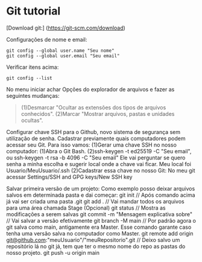 # Git tutorial

[Download git:]
(https://git-scm.com/download)

Configurações de nome e email:
```
git config --global user.name "Seu nome"
git config --global user.email "Seu email"
```

Verificar itens acima:
```
git config --list
```

No menu iniciar achar Opções do explorador de arquivos e fazer as seguintes mudanças:
> (1)Desmarcar "Ocultar as extensões dos tipos de arquivos conhecidos".
> (2)Marcar "Mostrar arquivos, pastas e unidades ocultas".


Configurar chave SSH para o Github, novo sistema de segurança sem utilização de senha.
Cadastrar previamente quais computadores podem acessar seu Git.
Para isso vamos:
(1)Gerar uma chave SSH no nosso computador:
  (1)Abra o Git Bash.
  (2)ssh-keygen -t ed25519 -C "Seu email", ou ssh-keygen -t rsa -b 4096 -C "Seu email"
    Ele vai perguntar se quero senha a minha escolha e sugerir local onde a chave vai ficar.
    Meu local foi Usuario/MeuUsuario/.ssh
(2)Cadastrar essa chave no nosso Git:
    No meu git acessar Settings/SSH and GPG keys/New SSH key
    
Salvar primeira versão de um projeto:
Como exemplo posso deixar arquivos salvos em determinada pasta e dai começar:
git init // Após comando acima já vai ser criada uma pasta .git
git add . // Vai mandar todos os arquivos para uma área chamada Stage
(Opcional) git status // Mostra as modificações a serem salvas
git commit -m "Mensagem explicativa sobre" // Vai salvar a versão efetivamente
git branch -M main // Por padrão agora o git salva como main, antigamente era Master. Esse comando garante caso tenha uma versão salva no computador como Master.
git remote add origin git@github.com:"meuUsuario"/"meuRepositorio".git // Deixo salvo um repositório lá no git já, tem que ter o mesmo nome do repo as pastas do nosso projeto.
git push -u origin main

    

